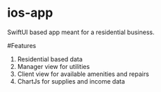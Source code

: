 # ios-app
SwiftUI based app meant for a residential business.

#Features
1. Residential based data
2. Manager view for utilities
3. Client view for available amenities and repairs
4. ChartJs for supplies and income data
